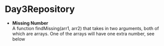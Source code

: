 # Day3Repository

* <b>Missing Number</b><br>
A function findMissing(arr1, arr2) that takes in two arguments, both of which are arrays. One of the arrays will have one extra number, see below
